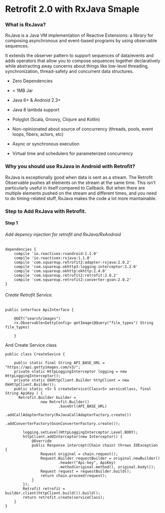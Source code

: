# Retrofit 2.0 with RxJava Smaple

### What is RxJava?

RxJava is a Java VM implementation of Reactive Extensions: a library for composing asynchronous and event-based programs by using observable sequences.


It extends the observer pattern to support sequences of data/events and adds operators that allow you to compose sequences together declaratively while abstracting away concerns about things like low-level threading, synchronization, thread-safety and concurrent data structures.

- Zero Dependencies

- < 1MB Jar

- Java 6+ & Android 2.3+

- Java 8 lambda support

- Polyglot (Scala, Groovy, Clojure and Kotlin)

- Non-opinionated about source of concurrency (threads, pools, event loops, fibers, actors, etc)

- Async or synchronous execution

- Virtual time and schedulers for parameterized concurrency

### Why you should use RxJava in Android with Retrofit?


RxJava is exceptionally good when data is sent as a stream. The Retrofit Observable pushes all elements on the stream at the same time. This isn't particularly useful in itself compared to Callback. But when there are multiple elements pushed on the stream and different times, and you need to do timing-related stuff, RxJava makes the code a lot more maintainable.

### Step to Add RxJava with Retrofit.

#### Step 1

###### Add depency injection for retrofit and RxJava/RxAndroid

```
dependencies {  
    compile 'io.reactivex:rxandroid:1.1.0'
    compile 'io.reactivex:rxjava:1.1.0'
    compile 'com.squareup.retrofit2:adapter-rxjava:2.0.2'
    compile 'com.squareup.okhttp3:logging-interceptor:3.2.0'
    compile 'com.squareup.okhttp:okhttp:2.4.0'
    compile 'com.squareup.retrofit2:retrofit:2.0.2'
    compile 'com.squareup.retrofit2:converter-gson:2.0.2'
}
```

###### Create Retrofit Service.

```
public interface ApiInterface {

    @GET("search/images")
    rx.Observable<GettyConfig> getImage(@Query("file_types") String file_types)
    
    }
```
And Create Service class

```
public class CreateSevice {

    public static final String API_BASE_URL = "https://api.gettyimages.com/v3/";
    private static HttpLoggingInterceptor logging = new HttpLoggingInterceptor();
    private static OkHttpClient.Builder httpClient = new OkHttpClient.Builder();
    public static <S> S createService(Class<S> serviceClass, final String ApiKey ) {
      Retrofit.Builder builder =
                new Retrofit.Builder()
                        .baseUrl(API_BASE_URL)
                        .addCallAdapterFactory(RxJavaCallAdapterFactory.create())
                        .addConverterFactory(GsonConverterFactory.create());

        logging.setLevel(HttpLoggingInterceptor.Level.BODY);
        httpClient.addInterceptor(new Interceptor() {
            @Override
            public Response intercept(Chain chain) throws IOException {
                Request original = chain.request();
                Request.Builder requestBuilder = original.newBuilder()
                        .header("Api-key", ApiKey)
                        .method(original.method(), original.body());
                Request request = requestBuilder.build();
                return chain.proceed(request);
            }
        });
        Retrofit retrofit = builder.client(httpClient.build()).build();
        return retrofit.create(serviceClass);
    }
}
```





